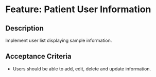 # Feature: Patient User Information

## Description
Implement user list displaying sample information.

## Acceptance Criteria
- Users should be able to add, edit, delete and update information.
